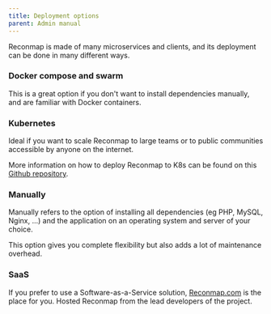 ```yaml
---
title: Deployment options
parent: Admin manual
---
```


Reconmap is made of many microservices and clients, and its deployment can be done in many different ways.

### Docker compose and swarm

This is a great option if you don't want to install dependencies manually, and are familiar with Docker containers.

### Kubernetes

Ideal if you want to scale Reconmap to large teams or to public communities accessible by anyone on the internet.

More information on how to deploy Reconmap to K8s can be found on this [Github repository](https://github.com/reconmap/k8s-deployment).

### Manually

Manually refers to the option of installing all dependencies (eg PHP, MySQL, Nginx, ...) and the application on an operating system and server of your choice.

This option gives you complete flexibility but also adds a lot of maintenance overhead.

### SaaS

If you prefer to use a Software-as-a-Service solution, [Reconmap.com](https://reconmap.com) is the place for you. Hosted Reconmap from the lead developers of the project.
